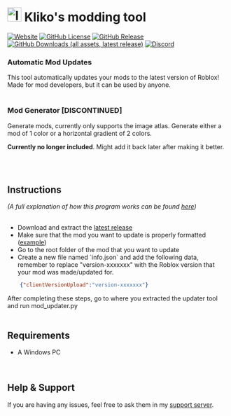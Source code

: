 <h1>
    <img src="GitHub Files/Images/logo.png" height="32" alt="logo"/>
    Kliko's modding tool
</h1>

[<img alt="Website" src="https://img.shields.io/badge/website-353639?style=for-the-badge&logo=html5&logoColor=fff&labelColor=cc0037&color=353639">](https://thekliko.github.io/klikos-mod-updater)
[<img alt="GitHub License" src="https://img.shields.io/github/license/thekliko/klikos-mod-updater?style=for-the-badge&labelColor=cc0037&color=353639">](https://github.com/TheKliko/klikos-mod-updater/blob/main/LICENSE)
[<img alt="GitHub Release" src="https://img.shields.io/github/v/release/thekliko/klikos-mod-updater?filter=!v*.*.*-beta&style=for-the-badge&labelColor=cc0037&color=353639">](https://github.com/thekliko/klikos-mod-updater/releases/latest)
[<img alt="GitHub Downloads (all assets, latest release)" src="https://img.shields.io/github/downloads/thekliko/klikos-mod-updater/latest/total?style=for-the-badge&label=downloads&labelColor=cc0037&color=353639">](https://github.com/thekliko/klikos-mod-updater/releases)
[<img alt="Discord" src="https://img.shields.io/discord/1205938827437412422?style=for-the-badge&logo=discord&logoColor=fff&label=discord&labelColor=5865f2&color=353639">](https://discord.gg/nEjUwdSP9P)

<h3>Automatic Mod Updates</h3>
This tool automatically updates your mods to the latest version of Roblox!
Made for mod developers, but it can be used by anyone.

<br>
<br>

<h3>Mod Generator [DISCONTINUED]</h3>
Generate mods, currently only supports the image atlas. Generate either a mod of 1 color or a horizontal gradient of 2 colors.

**Currently no longer included**. Might add it back later after making it better.

<br>
<br>
<h2 id="instructions">Instructions</h2>
<em>(A full explanation of how this program works can be found <a href="https://thekliko.github.io/klikos-mod-updater/#explanation">here</a>)</em>
<br></br>

<ul>
    <li>
        Download and extract the <a href="https://github.com/TheKliko/klikos-mod-updater/releases/latest">latest release</a>
    </li>
    <li>
        Make sure that the mod you want to update is properly formatted (<a href="https://i.imgur.com/swY0id5.png">example</a>)
    </li>
    <li>
        Go to the root folder of the mod that you want to update
    </li>
    <li>
        Create a new file named `info.json` and add the following data, remember to replace "version-xxxxxxx" with the Roblox version that your mod was made/updated for.
    </li>
</ul>

```json
    {"clientVersionUpload":"version-xxxxxxx"}
```

After completing these steps, go to where you extracted the updater tool and run mod_updater.py
<br>
<br>
<h2 id="requirements">Requirements</h2>
<ul>
    <li>A Windows PC</li>
</ul>
<br>
<h2 id="help">Help & Support</h2>
If you are having any issues, feel free to ask them in my <a href="https://discord.gg/nEjUwdSP9P">support server</a>.
